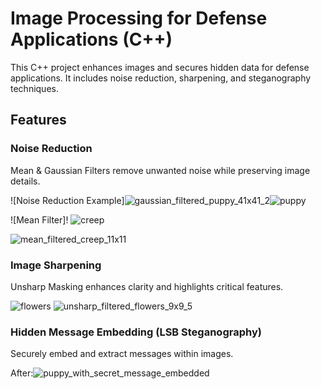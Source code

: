 # Image Processing for Defense Applications (C++)

This C++ project enhances images and secures hidden data for defense applications. It includes noise reduction, sharpening, and steganography techniques.

## Features

### Noise Reduction
Mean & Gaussian Filters remove unwanted noise while preserving image details.

![Noise Reduction Example]![gaussian_filtered_puppy_41x41_2](https://github.com/user-attachments/assets/5ea3e054-a9d5-45d8-aee3-05757e857fea)![puppy](https://github.com/user-attachments/assets/28734158-7b80-4967-956f-17ef6e53fc66)

![Mean Filter]!
![creep](https://github.com/user-attachments/assets/78451b7e-cf1a-47f8-a987-421ca7e4fbe3)

![mean_filtered_creep_11x11](https://github.com/user-attachments/assets/332fe971-644a-451b-a271-f427188a6945)


### Image Sharpening
Unsharp Masking enhances clarity and highlights critical features.

![flowers](https://github.com/user-attachments/assets/d23bf560-defb-4110-a084-55a5dedf84b3)
![unsharp_filtered_flowers_9x9_5](https://github.com/user-attachments/assets/7a6e573d-fff6-4255-8552-2f4ce9dcae76)


### Hidden Message Embedding (LSB Steganography)
Securely embed and extract messages within images.

After:![puppy_with_secret_message_embedded](https://github.com/user-attachments/assets/21a0e6af-da2d-4be0-ae42-1d4e0908a802)
